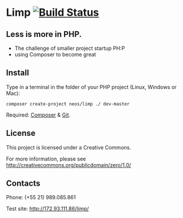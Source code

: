 # Limp [![Build Status](https://travis-ci.org/pedra/limp.svg)](https://travis-ci.org/pedra/limp)

## Less is more in PHP. 


- The challenge of smaller project startup PH:P
- using Composer to become great

## Install

Type in a terminal in the folder of your PHP project (Linux, Windows or Mac):

    composer create-project neos/limp ./ dev-master

Required: [Composer](https://getcomposer.org/download/) & [Git](http://git-scm.com/book/en/Getting-Started-Installing-Git).

## License

This project is licensed under a Creative Commons.

For more information, please see http://creativecommons.org/publicdomain/zero/1.0/

## Contacts
Phone: (+55 21) 989.085.861

Test site: http://172.93.111.86/limp/

 



